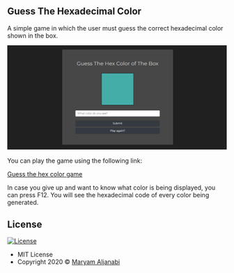 ## Guess The Hexadecimal Color

A simple game in which the user must guess the correct hexadecimal color shown in the box.

![Image description](screenshot.png)

You can play the game using the following link:

[Guess the hex color game](https://maryamaljanabi.github.io/guess-the-hex-color-js-game/)

In case you give up and want to know what color is being displayed, you can press F12. You will see the hexadecimal code of every color being generated.

## License

[![License](https://img.shields.io/:License-MIT-blue.svg?style=flat-square)](http://badges.mit-license.org)

- MIT License
- Copyright 2020 © [Maryam Aljanabi](https://github.com/maryamaljanabi)
